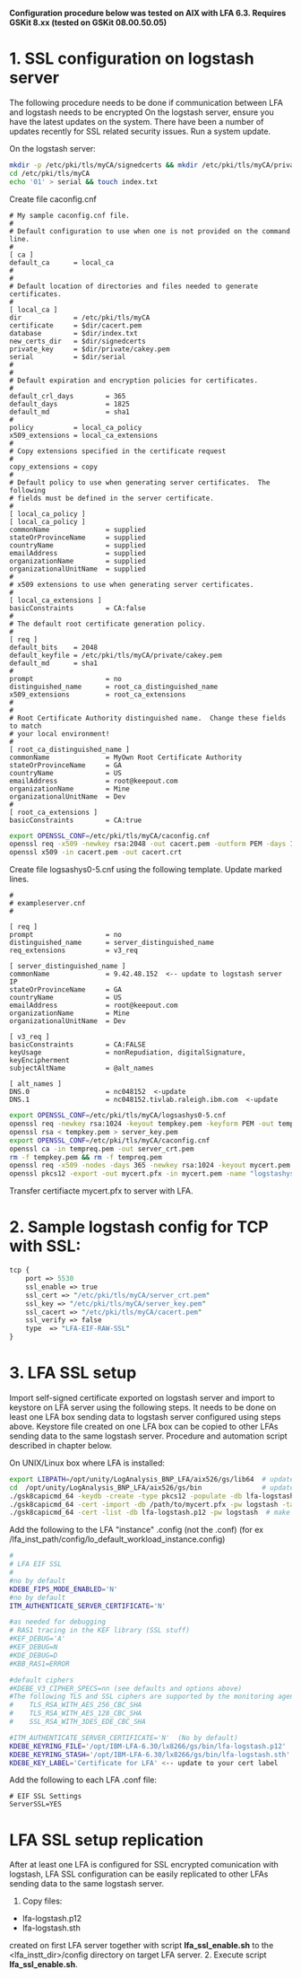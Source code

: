 **Configuration procedure below was tested on AIX with LFA 6.3. Requires GSKit 8.xx (tested on GSKit 08.00.50.05)**

# 1. SSL configuration on logstash server

The following procedure needs to be done if communication between LFA and logstash needs to be encrypted
On the logstash server, ensure you have the latest updates on the system. 
There have been a number of updates recently for SSL related security issues.  Run a system update.

On the logstash server:

```sh
mkdir -p /etc/pki/tls/myCA/signedcerts && mkdir /etc/pki/tls/myCA/private
cd /etc/pki/tls/myCA
echo '01' > serial && touch index.txt
```
Create file caconfig.cnf

```
# My sample caconfig.cnf file.
#
# Default configuration to use when one is not provided on the command line.
#
[ ca ]
default_ca      = local_ca
#
#
# Default location of directories and files needed to generate certificates.
#
[ local_ca ]
dir             = /etc/pki/tls/myCA
certificate     = $dir/cacert.pem
database        = $dir/index.txt
new_certs_dir   = $dir/signedcerts
private_key     = $dir/private/cakey.pem
serial          = $dir/serial
#       
#
# Default expiration and encryption policies for certificates.
#
default_crl_days        = 365
default_days            = 1825
default_md              = sha1
#       
policy          = local_ca_policy
x509_extensions = local_ca_extensions
#
# Copy extensions specified in the certificate request
#
copy_extensions = copy       
#
# Default policy to use when generating server certificates.  The following
# fields must be defined in the server certificate.
#
[ local_ca_policy ]
[ local_ca_policy ]
commonName              = supplied
stateOrProvinceName     = supplied
countryName             = supplied
emailAddress            = supplied
organizationName        = supplied
organizationalUnitName  = supplied
#
# x509 extensions to use when generating server certificates.
#
[ local_ca_extensions ]
basicConstraints        = CA:false
#
# The default root certificate generation policy.
#
[ req ]
default_bits    = 2048
default_keyfile = /etc/pki/tls/myCA/private/cakey.pem
default_md      = sha1
#       
prompt                  = no
distinguished_name      = root_ca_distinguished_name
x509_extensions         = root_ca_extensions
#
#
# Root Certificate Authority distinguished name.  Change these fields to match
# your local environment!
#
[ root_ca_distinguished_name ]
commonName              = MyOwn Root Certificate Authority
stateOrProvinceName     = GA
countryName             = US
emailAddress            = root@keepout.com
organizationName        = Mine
organizationalUnitName  = Dev
#       
[ root_ca_extensions ]
basicConstraints        = CA:true
```
```sh
export OPENSSL_CONF=/etc/pki/tls/myCA/caconfig.cnf
openssl req -x509 -newkey rsa:2048 -out cacert.pem -outform PEM -days 1825
openssl x509 -in cacert.pem -out cacert.crt
```
Create file logsashys0-5.cnf using the following template. Update marked lines.
```
#
# exampleserver.cnf
#

[ req ]
prompt                  = no
distinguished_name      = server_distinguished_name
req_extensions          = v3_req

[ server_distinguished_name ]
commonName              = 9.42.48.152  <-- update to logstash server IP
stateOrProvinceName     = GA
countryName             = US
emailAddress            = root@keepout.com
organizationName        = Mine
organizationalUnitName  = Dev

[ v3_req ]
basicConstraints        = CA:FALSE
keyUsage                = nonRepudiation, digitalSignature, keyEncipherment
subjectAltName          = @alt_names

[ alt_names ]
DNS.0                   = nc048152  <-update
DNS.1                   = nc048152.tivlab.raleigh.ibm.com  <-update
```
```sh
export OPENSSL_CONF=/etc/pki/tls/myCA/logsashys0-5.cnf
openssl req -newkey rsa:1024 -keyout tempkey.pem -keyform PEM -out tempreq.pem -outform PEM
openssl rsa < tempkey.pem > server_key.pem
export OPENSSL_CONF=/etc/pki/tls/myCA/caconfig.cnf
openssl ca -in tempreq.pem -out server_crt.pem
rm -f tempkey.pem && rm -f tempreq.pem
openssl req -x509 -nodes -days 365 -newkey rsa:1024 -keyout mycert.pem -out mycert.pem
openssl pkcs12 -export -out mycert.pfx -in mycert.pem -name "logstashys0-5 for LFA"
```
Transfer certifiacte mycert.pfx to server with LFA.

# 2. Sample logstash config for TCP with SSL:

```perl
tcp {
	port => 5530
	ssl_enable => true
	ssl_cert => "/etc/pki/tls/myCA/server_crt.pem"  
	ssl_key => "/etc/pki/tls/myCA/server_key.pem"
	ssl_cacert => "/etc/pki/tls/myCA/cacert.pem"
	ssl_verify => false
	type  => "LFA-EIF-RAW-SSL"
}
```
# 3. LFA SSL setup

Import self-signed certificate exported on logstash server and import to keystore on LFA server using the following steps.
It needs to be done on least one LFA box sending data to logstash server configured using steps above.
Keystore file created on one LFA box can be copied to other LFAs sending data to the same logstash server. Procedure and automation script described in chapter below.

On UNIX/Linux box where LFA is installed:
  
```sh
export LIBPATH=/opt/unity/LogAnalysis_BNP_LFA/aix526/gs/lib64  # update to reflect your install path
cd  /opt/unity/LogAnalysis_BNP_LFA/aix526/gs/bin               # update to reflect your install path
./gsk8capicmd_64 -keydb -create -type pkcs12 -populate -db lfa-logstash.p12 -pw logstash -stash
./gsk8capicmd_64 -cert -import -db /path/to/mycert.pfx -pw logstash -target lfa-logstash.p12 -target_pw logstash # update path to certificate
./gsk8capicmd_64 -cert -list -db lfa-logstash.p12 -pw logstash  # make sure you see your cert label
```

Add the following to the LFA "instance" .config (not the .conf)  (for ex /lfa_inst_path/config/lo_default_workload_instance.config)
```sh
#
# LFA EIF SSL
#
#no by default
KDEBE_FIPS_MODE_ENABLED='N'
#no by default
ITM_AUTHENTICATE_SERVER_CERTIFICATE='N'

#as needed for debugging
# RAS1 tracing in the KEF library (SSL stuff)
#KEF_DEBUG='A'
#KEF_DEBUG=N
#KDE_DEBUG=D
#KBB_RAS1=ERROR

#default ciphers
#KDEBE_V3_CIPHER_SPECS=nn (see defaults and options above)
#The following TLS and SSL ciphers are supported by the monitoring agent by default:
#    TLS_RSA_WITH_AES_256_CBC_SHA
#    TLS_RSA_WITH_AES_128_CBC_SHA
#    SSL_RSA_WITH_3DES_EDE_CBC_SHA

#ITM_AUTHENTICATE_SERVER_CERTIFICATE='N'  (No by default)
KDEBE_KEYRING_FILE='/opt/IBM-LFA-6.30/lx8266/gs/bin/lfa-logstash.p12'  <-- update to your path to this file
KDEBE_KEYRING_STASH='/opt/IBM-LFA-6.30/lx8266/gs/bin/lfa-logstash.sth' <-- update to your path to this file
KDEBE_KEY_LABEL='Certificate for LFA' <-- update to your cert label
```
Add the following to each LFA .conf file:
```
# EIF SSL Settings
ServerSSL=YES
```

# LFA SSL setup replication

After at least one LFA is configured for SSL encrypted comunication with logstash, LFA SSL configuration can be easily replicated to other LFAs sending data to the same logstash server.

1. Copy files: 
* lfa-logstash.p12
* lfa-logstash.sth 

created on first LFA server together with script **lfa_ssl_enable.sh** to the <lfa_instt_dir>/config directory on target LFA server. 
2. Execute script **lfa_ssl_enable.sh**.
